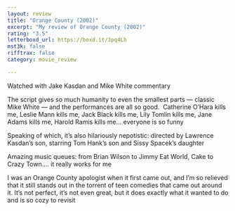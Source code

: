 ```yaml
---
layout: review
title: "Orange County (2002)"
excerpt: "My review of Orange County (2002)"
rating: "3.5"
letterboxd_url: https://boxd.it/3pq4Lh
mst3k: false
rifftrax: false
category: movie_review

---
```


Watched with Jake Kasdan and Mike White commentary

The script gives so much humanity to even the smallest parts — classic Mike White — and the performances are all so good.  Catherine O’Hara kills me, Leslie Mann kills me, Jack Black kills me, Lily Tomlin kills me, Jane Adams kills me, Harold Ramis kills me… everyone is so funny

Speaking of which, it’s also hilariously nepotistic: directed by Lawrence Kasdan’s son, starring Tom Hank’s son and Sissy Spacek’s daughter

Amazing music queues: from Brian Wilson to Jimmy Eat World, Cake to Crazy Town…. it really works for me

I was an Orange County apologist when it first came out, and I’m so relieved that it still stands out in the torrent of teen comedies that came out around it. It’s not perfect, it’s not even great, but it does exactly what it wanted to do and is so cozy to revisit